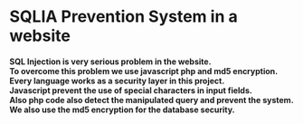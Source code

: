 # SQLIA Prevention System in a website

<h4><p>SQL Injection is very serious problem in the website.</br>
To overcome this problem we use javascript php and md5 encryption.</br>
Every language works as a security layer in this project.</br>
Javascript prevent the use of special characters in input fields.</br>
Also php code also detect the manipulated query and prevent the system.</br>
We also use the md5 encryption for the database security.</br>

</p>
</h4>
